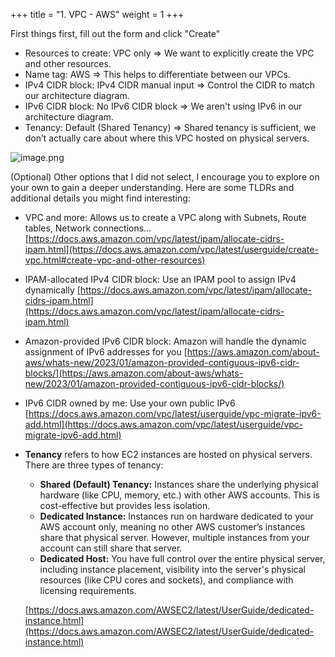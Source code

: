 +++
title = "1. VPC - AWS"
weight = 1
+++


First things first, fill out the form and click "Create"

- Resources to create: VPC only
⇒ We want to explicitly create the VPC and other resources.
- Name tag: AWS 
⇒ This helps to differentiate between our VPCs.
- IPv4 CIDR block: IPv4 CIDR manual input
⇒ Control the CIDR to match our architecture diagram.
- IPv6 CIDR block: No IPv6 CIDR block
⇒ We aren't using IPv6 in our architecture diagram.
- Tenancy: Default (Shared Tenancy)
⇒ Shared tenancy is sufficient, we don’t actually care about where this VPC hosted on physical servers.

![image.png](/images/003-iii-setup-vpc-aws-resources/8-490160-image.png)


(Optional) Other options that I did not select, I encourage you to explore on your own to gain a deeper understanding. Here are some TLDRs and additional details you might find interesting:

- VPC and more: Allows us to create a VPC along with Subnets, Route tables, Network connections…  [https://docs.aws.amazon.com/vpc/latest/ipam/allocate-cidrs-ipam.html](https://docs.aws.amazon.com/vpc/latest/userguide/create-vpc.html#create-vpc-and-other-resources)
- IPAM-allocated IPv4 CIDR block: Use an IPAM pool to assign IPv4 dynamically [https://docs.aws.amazon.com/vpc/latest/ipam/allocate-cidrs-ipam.html](https://docs.aws.amazon.com/vpc/latest/ipam/allocate-cidrs-ipam.html)
- Amazon-provided IPv6 CIDR block: Amazon will handle the dynamic assignment of IPv6 addresses for you [https://aws.amazon.com/about-aws/whats-new/2023/01/amazon-provided-contiguous-ipv6-cidr-blocks/](https://aws.amazon.com/about-aws/whats-new/2023/01/amazon-provided-contiguous-ipv6-cidr-blocks/)
- IPv6 CIDR owned by me: Use your own public IPv6 [https://docs.aws.amazon.com/vpc/latest/userguide/vpc-migrate-ipv6-add.html](https://docs.aws.amazon.com/vpc/latest/userguide/vpc-migrate-ipv6-add.html)
- **Tenancy** refers to how EC2 instances are hosted on physical servers. There are three types of tenancy:
	- **Shared (Default) Tenancy:** Instances share the underlying physical hardware (like CPU, memory, etc.) with other AWS accounts. This is cost-effective but provides less isolation.
	- **Dedicated Instance:** Instances run on hardware dedicated to your AWS account only, meaning no other AWS customer’s instances share that physical server. However, multiple instances from your account can still share that server.
	- **Dedicated Host:** You have full control over the entire physical server, including instance placement, visibility into the server's physical resources (like CPU cores and sockets), and compliance with licensing requirements.

	[https://docs.aws.amazon.com/AWSEC2/latest/UserGuide/dedicated-instance.html](https://docs.aws.amazon.com/AWSEC2/latest/UserGuide/dedicated-instance.html)


